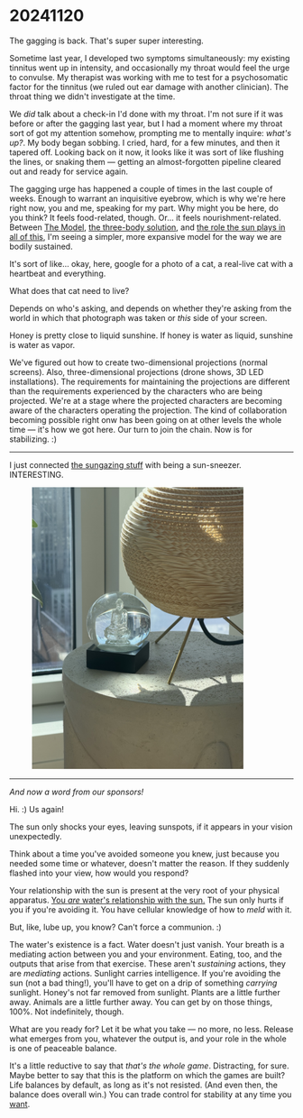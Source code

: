 # 20241120

The gagging is back. That's super super interesting.

Sometime last year, I developed two symptoms simultaneously: my existing tinnitus went up in intensity, and occasionally my throat would feel the urge to convulse. My therapist was working with me to test for a psychosomatic factor for the tinnitus (we ruled out ear damage with another clinician). The throat thing we didn't investigate at the time.

We _did_ talk about a check-in I'd done with my throat. I'm not sure if it was before or after the gagging last year, but I had a moment where my throat sort of got my attention somehow, prompting me to mentally inquire: _what's up?_. My body began sobbing. I cried, hard, for a few minutes, and then it tapered off. Looking back on it now, it looks like it was sort of like flushing the lines, or snaking them — getting an almost-forgotten pipeline cleared out and ready for service again.

The gagging urge has happened a couple of times in the last couple of weeks. Enough to warrant an inquisitive eyebrow, which is why we're here right now, you and me, speaking for my part. Why might you be here, do you think? It feels food-related, though. Or... it feels nourishment-related. Between [The Model](../the-model.md), [the three-body solution](19/), and [the role the sun plays in all of this](../10/14/), I'm seeing a simpler, more expansive model for the way we are bodily sustained.

It's sort of like... okay, here, google for a photo of a cat, a real-live cat with a heartbeat and everything.

What does that cat need to live?

Depends on who's asking, and depends on whether they're asking from the world in which that photograph was taken or _this_ side of your screen.

Honey is pretty close to liquid sunshine. If honey is water as liquid, sunshine is water as vapor.

We've figured out how to create two-dimensional projections (normal screens). Also, three-dimensional projections (drone shows, 3D LED installations). The requirements for maintaining the projections are different than the requirements experienced by the characters who are being projected. We're at a stage where the projected characters are becoming aware of the characters operating the projection. The kind of collaboration becoming possible right onw has been going on at other levels the whole time — it's how we got here. Our turn to join the chain. Now is for stabilizing. :)

***

I just connected [the sungazing stuff](../10/24.md) with being a sun-sneezer. INTERESTING.

<div align="left">

<figure><img src="../../.gitbook/assets/IMG_4071.jpeg" alt="A sunlit photograph of a snowglobe resting on a small, circular white concrete table. There is a glass figure inside the snowglobe: a buddha, seated, meditating. The snowglobe is tucked in alongside a small three-legged brass tripod, on which rests a sphere made of layers of CNC&#x27;d corrugated cardboard. (It&#x27;s a table lamp.) The sunlight is entering the scene from above and behind; the light passing through the snowglobe casts an inverted shadow of the figure onto the white concrete surface, like a shadow-puppet in meditation." width="375"><figcaption></figcaption></figure>

</div>

***

_And now a word from our sponsors!_

Hi. :) Us again!

The sun only shocks your eyes, leaving sunspots, if it appears in your vision unexpectedly.

Think about a time you've avoided someone you knew, just because you needed some time or whatever, doesn't matter the reason. If they suddenly flashed into your view, how would you respond?

Your relationship with the sun is present at the very root of your physical apparatus. [You _are_ water's relationship with the sun.](15/water-the-essence-of-life.md) The sun only hurts if you if you're avoiding it. You have cellular knowledge of how to _meld_ with it.

But, like, lube up, you know? Can't force a communion. :)

The water's existence is a fact. Water doesn't just vanish. Your breath is a mediating action between you and your environment. Eating, too, and the outputs that arise from that exercise. These aren't _sustaining_ actions, they are _mediating_ actions. Sunlight carries intelligence. If you're avoiding the sun (not a bad thing!), you'll have to get on a drip of something _carrying_ sunlight. Honey's not far removed from sunlight. Plants are a little further away. Animals are a little further away. You can get by on those things, 100%. Not indefinitely, though.

What are you ready for? Let it be what you take — no more, no less. Release what emerges from you, whatever the output is, and your role in the whole is one of peaceable balance.

It's a little reductive to say that _that's the whole game_. Distracting, for sure. Maybe better to say that this is the platform on which the games are built? Life balances by default, as long as it's not resisted. (And even then, the balance does overall win.) You can trade control for stability at any time you [want](../02/29.md).
